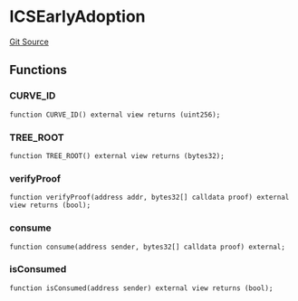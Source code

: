 # ICSEarlyAdoption

[Git Source](https://github.com/lidofinance/community-staking-module/blob/ed13582ed87bf90a004e225eef6ca845b31d396d/src/interfaces/ICSEarlyAdoption.sol)

## Functions

### CURVE_ID

```solidity
function CURVE_ID() external view returns (uint256);
```

### TREE_ROOT

```solidity
function TREE_ROOT() external view returns (bytes32);
```

### verifyProof

```solidity
function verifyProof(address addr, bytes32[] calldata proof) external view returns (bool);
```

### consume

```solidity
function consume(address sender, bytes32[] calldata proof) external;
```

### isConsumed

```solidity
function isConsumed(address sender) external view returns (bool);
```
